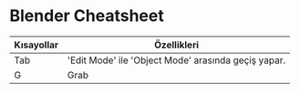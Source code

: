 # Blender Cheatsheet

| Kısayollar | Özellikleri |
|----------- | -----------|
|Tab | 'Edit Mode' ile 'Object Mode' arasında geçiş yapar.|
| G | Grab |
